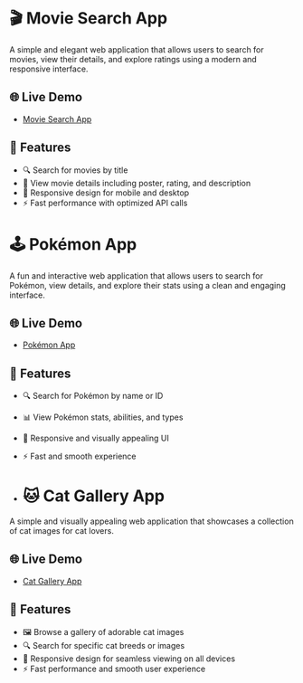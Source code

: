 # 🎬 Movie Search App

A simple and elegant web application that allows users to search for movies, view their details, and explore ratings using a modern and responsive interface.

## 🌐 Live Demo
- [Movie Search App](https://movie-search-dodo.netlify.app/)

## 📌 Features
- 🔍 Search for movies by title
- 🎥 View movie details including poster, rating, and description
- 📱 Responsive design for mobile and desktop
- ⚡ Fast performance with optimized API calls

# 🕹️ Pokémon App

A fun and interactive web application that allows users to search for Pokémon, view details, and explore their stats using a clean and engaging interface.

## 🌐 Live Demo
- [Pokémon App](https://pokemon-dodo.netlify.app/)

## 📌 Features
- 🔍 Search for Pokémon by name or ID
- 📊 View Pokémon stats, abilities, and types
- 🎨 Responsive and visually appealing UI
- ⚡ Fast and smooth experience

- # 🐱 Cat Gallery App

A simple and visually appealing web application that showcases a collection of cat images for cat lovers.

## 🌐 Live Demo
- [Cat Gallery App](https://cat-gallery-dodo.netlify.app/)

## 📌 Features
- 🖼️ Browse a gallery of adorable cat images
- 🔍 Search for specific cat breeds or images
- 🎨 Responsive design for seamless viewing on all devices
- ⚡ Fast performance and smooth user experience
